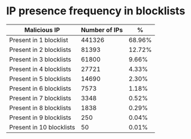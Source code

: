 # IP presence frequency in blocklists
| Malicious IP | Number of IPs | % |
|----|----|----|
| Present in 1 blocklist | 441326 | 68.96% |
| Present in 2 blocklists | 81393 | 12.72% |
| Present in 3 blocklists | 61800 | 9.66% |
| Present in 4 blocklists | 27721 | 4.33% |
| Present in 5 blocklists | 14690 | 2.30% |
| Present in 6 blocklists | 7573 | 1.18% |
| Present in 7 blocklists | 3348 | 0.52% |
| Present in 8 blocklists | 1838 | 0.29% |
| Present in 9 blocklists | 250 | 0.04% |
| Present in 10 blocklists | 50 | 0.01% |
